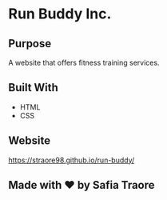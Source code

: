 # Run Buddy Inc.

## Purpose
A website that offers fitness training services.

## Built With
* HTML
* CSS

## Website
https://straore98.github.io/run-buddy/

## Made with ❤️ by Safia Traore
